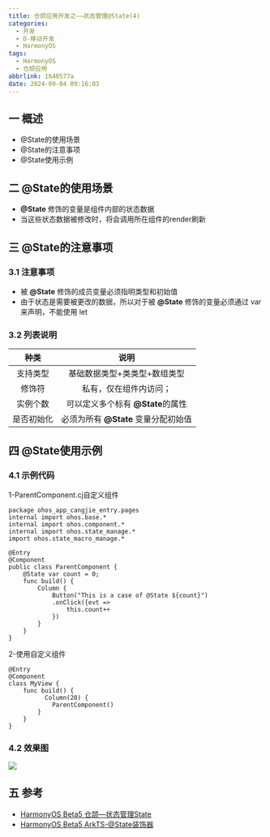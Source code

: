 ```yaml
---
title: 仓颉应用开发之——状态管理@State(4)
categories:
  - 开发
  - D-移动开发
  - HarmonyOS
tags:
  - HarmonyOS
  - 仓颉应用
abbrlink: 1640577a
date: 2024-09-04 09:16:03
---
```

## 一 概述

* @State的使用场景
* @State的注意事项
* @State使用示例

<!--more-->

## 二 @State的使用场景

* **@State** 修饰的变量是组件内部的状态数据
* 当这些状态数据被修改时，将会调用所在组件的render刷新

## 三 @State的注意事项

### 3.1 注意事项

* 被 **@State** 修饰的成员变量必须指明类型和初始值
* 由于状态是需要被更改的数据，所以对于被 **@State** 修饰的变量必须通过 var 来声明，不能使用 let

### 3.2 列表说明

|    种类    |                 说明                 |
| :--------: | :----------------------------------: |
|  支持类型  |     基础数据类型+类类型+数组类型     |
|   修饰符   |        私有，仅在组件内访问；        |
|  实例个数  |  可以定义多个标有 **@State**的属性   |
| 是否初始化 | 必须为所有 **@State** 变量分配初始值 |

## 四 @State使用示例

### 4.1 示例代码

1-ParentComponent.cj自定义组件

```
package ohos_app_cangjie_entry.pages
internal import ohos.base.*
internal import ohos.component.*
internal import ohos.state_manage.*
import ohos.state_macro_manage.*

@Entry
@Component
public class ParentComponent {
    @State var count = 0;
    func build() {
        Column {
            Button("This is a case of @State ${count}")
            .onClick({evt =>
                this.count++
            })
        }
    }
}
```

2-使用自定义组件

```
@Entry
@Component
class MyView {
    func build() {
          Column(20) {
            ParentComponent()
        }
    }
}
```

### 4.2 效果图

![][1]



## 五 参考

* [HarmonyOS Beta5 仓颉—状态管理State](https://developer.huawei.com/consumer/cn/doc/cangjie-references-V5/cj-state-management-manual-V5)
* [HarmonyOS Beta5 ArkTS-@State装饰器](https://developer.huawei.com/consumer/cn/doc/harmonyos-guides-V5/arkts-state-V5)



[1]:https://cdn.jsdelivr.net/gh/pgzxc/cdn/blog-hmos/cjapp-4-state-gif.gif


